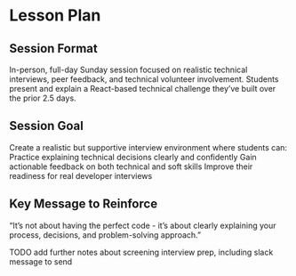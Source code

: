 # Lesson Plan

## Session Format
In-person, full-day Sunday session focused on realistic technical interviews, peer feedback, and technical volunteer involvement. Students present and explain a React-based technical challenge they’ve built over the prior 2.5 days.

## Session Goal
Create a realistic but supportive interview environment where students can:
Practice explaining technical decisions clearly and confidently
Gain actionable feedback on both technical and soft skills
Improve their readiness for real developer interviews

## Key Message to Reinforce
“It’s not about having the perfect code - it’s about clearly explaining your process, decisions, and problem-solving approach.”

TODO add further notes about screening interview prep, including slack message to send
